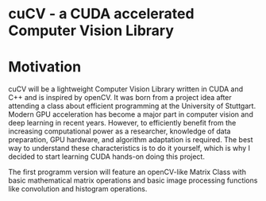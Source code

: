 # cuCV - a CUDA accelerated Computer Vision Library


# Motivation

cuCV will be a lightweight Computer Vision Library written in CUDA and C++ and is inspired by openCV. It was born from a project idea after attending a class about efficient programming at the University of Stuttgart. Modern GPU acceleration has become a major part in computer vision and deep learning in recent years. However, to efficiently benefit from the increasing computational power as a researcher, knowledge of data preparation, GPU hardware, and algorithm adaptation is required. The best way to understand these characteristics is to do it yourself, which is why I decided to start learning CUDA hands-on doing this project.

The first programm version will feature an openCV-like Matrix Class with basic mathematical matrix operations and basic image processing functions like convolution and histogram operations.
